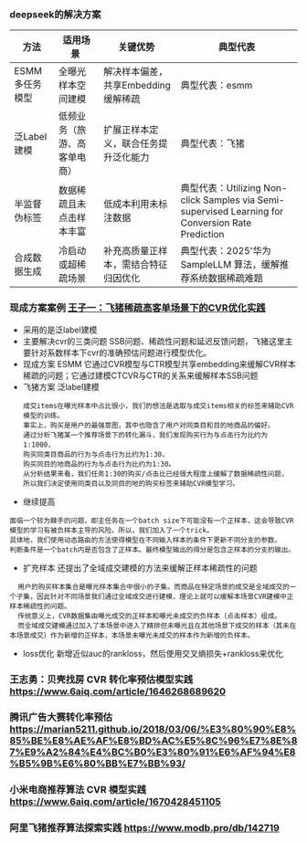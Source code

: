 ### deepseek的解决方案

| 方法 | 适用场景​​	​​| 关键优势 ​​| 典型代表|
|----------- | ----------- |----------- |----------- |
| ESMM多任务模型 |	全曝光样本空间建模	| 解决样本偏差，共享Embedding缓解稀疏 | 典型代表：esmm |
| 泛Label建模	| 低频业务（旅游、高客单电商）|	扩展正样本定义，联合任务提升泛化能力 | 典型代表：飞猪|
| 半监督伪标签	| 数据稀疏且未点击样本丰富 |	低成本利用未标注数据  | 典型代表：Utilizing Non-click Samples via Semi-supervised Learning for Conversion Rate Prediction |
| 合成数据生成	| 冷启动或超稀疏场景|	补充高质量正样本，需结合特征归因优化 | 典型代表：2025'华为SampleLLM 算法，缓解推荐系统数据稀疏难题 |

### 现成方案案例  [王子一：飞猪稀疏高客单场景下的CVR优化实践](https://mp.weixin.qq.com/s?__biz=MzkxMjM2MDIyNQ==&mid=2247512148&idx=1&sn=decb450539634b72dc389d9a035e7d75&chksm=c10ce61af67b6f0c77435485b3a6812d8f9ab3d4b41d02fb5abac7fa1ee367618a554e380fe2#rd)
- 采用的是泛label建模
- 主要解决cvr的三类问题 SSB问题、稀疏性问题和延迟反馈问题，飞猪这里主要针对系数样本下cvr的准确预估问题进行模型优化。
- 现成方案 ESMM  它通过CVR模型与CTR模型共享embedding来缓解CVR样本稀疏的问题；它通过建模CTCVR与CTR的关系来缓解样本SSB问题
- 飞猪方案 泛label建模
  ```
  成交items在曝光样本中占比很小，我们的想法是选取与成交items相关的标签来辅助CVR模型的训练。
  事实上，购买是用户的最强意图，其中也隐含了用户对同类目和目的地商品的偏好。
  通过分析飞猪某一个推荐场景下的转化漏斗，我们发现购买行为与点击行为比约为1:1000，
  购买同类目商品的行为与点击行为比约为1:30，
  购买同目的地商品的行为与点击行为比约为1:30。
  从分析结果来看，我们任务1:30的购买/点击比已经很大程度上缓解了数据稀疏性问题，
  所以我们决定使用同类目以及同目的地的购买标签来辅助CVR模型学习。
  
  ```
 - 继续提高

```
面临一个较为棘手的问题，即主任务在一个batch size下可能没有一个正样本，这会导致CVR模型的学习有被负样本主导的风险。所以，我们加入了一个trick。
具体地，我们使用动态路由的方法使得模型在不同输入样本的条件下更新不同分支的参数。
判断条件是一个batch内是否包含了正样本。最终模型输出的得分是包含正样本的分支的输出。
```

- 扩充样本 还提出了全域成交建模的方法来缓解正样本稀疏性的问题

```
  用户的购买样本集合是曝光样本集合中很小的子集。而商品在特定场景的成交是全域成交的一个子集，因此针对不同场景我们通过全域成交进行建模，理论上就可以缓解本场景CVR建模中正样本稀疏性的问题。
  传统意义上，CVR数据集由曝光成交的正样本和曝光未成交的负样本（点击样本）组成。
  而全域成交建模通过加入了本场景中进入了精排但未曝光且在其他场景下成交的样本（其未在本场景成交）作为新增的正样本，本场景未曝光未成交的样本作为新增的负样本。
```
- loss优化 新增近似auc的rankloss，然后使用交叉熵损失+rankloss来优化



### 王志勇：贝壳找房 CVR 转化率预估模型实践 https://www.6aiq.com/article/1646268689620

### 腾讯广告大赛转化率预估 https://marian5211.github.io/2018/03/06/%E3%80%90%E8%85%BE%E8%AE%AF%E8%BD%AC%E5%8C%96%E7%8E%87%E9%A2%84%E4%BC%B0%E3%80%91%E6%AF%94%E8%B5%9B%E6%80%BB%E7%BB%93/

### 小米电商推荐算法 CVR 模型实践 https://www.6aiq.com/article/1670428451105

### 阿里飞猪推荐算法探索实践 https://www.modb.pro/db/142719
